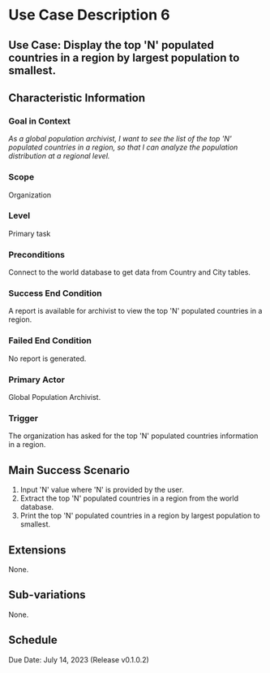 # Use Case Description 6

## Use Case: Display the top 'N' populated countries in a region by largest population to smallest. 

## Characteristic Information

### Goal in Context
*As a global population archivist, I want to see the list of the top 'N' populated countries in a region, so that I can analyze the population distribution at a regional level.*

### Scope
Organization

### Level
Primary task

### Preconditions
Connect to the world database to get data from Country and City tables. 

### Success End Condition
A report is available for archivist to view the top 'N' populated countries in a region.

### Failed End Condition
No report is generated. 

### Primary Actor
Global Population Archivist. 

### Trigger
The organization has asked for the top 'N' populated countries information in a region.

## Main Success Scenario
1. Input 'N' value where 'N' is provided by the user. 
2. Extract the top 'N' populated countries in a region from the world database. 
2. Print the top 'N' populated countries in a region by largest population to smallest.

## Extensions
None.

## Sub-variations
None.

## Schedule
Due Date: July 14, 2023 (Release v0.1.0.2)

